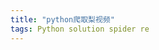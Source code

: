 ```yaml
---
title: "python爬取梨视频"
tags: Python solution spider re
---
```


<script>
window.location.href='https://blog.csdn.net/qq_40223983/article/details/96857832';
</script>
